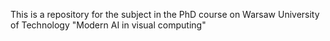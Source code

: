 This is a repository for the subject in the PhD course on Warsaw University of Technology "Modern AI in visual computing"
